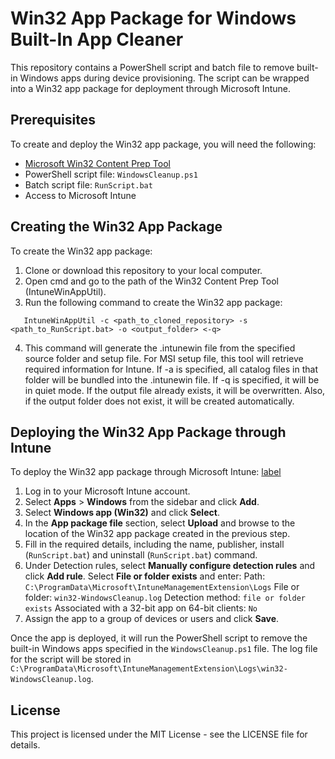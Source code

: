 # Win32 App Package for Windows Built-In App Cleaner

This repository contains a PowerShell script and batch file to remove built-in Windows apps during device provisioning. The script can be wrapped into a Win32 app package for deployment through Microsoft Intune.

## Prerequisites

To create and deploy the Win32 app package, you will need the following:

- [Microsoft Win32 Content Prep Tool](https://github.com/Microsoft/Microsoft-Win32-Content-Prep-Tool/releases)
- PowerShell script file: `WindowsCleanup.ps1`
- Batch script file: `RunScript.bat`
- Access to Microsoft Intune

## Creating the Win32 App Package

To create the Win32 app package:

1. Clone or download this repository to your local computer.
2. Open cmd and go to the path of the Win32 Content Prep Tool (IntuneWinAppUtil).
3. Run the following command to create the Win32 app package:
```
   IntuneWinAppUtil -c <path_to_cloned_repository> -s <path_to_RunScript.bat> -o <output_folder> <-q>
```
4. This command will generate the .intunewin file from the specified source folder and setup file.
   For MSI setup file, this tool will retrieve required information for Intune.
   If -a is specified, all catalog files in that folder will be bundled into the .intunewin file.
   If -q is specified, it will be in quiet mode. If the output file already exists, it will be overwritten.
   Also, if the output folder does not exist, it will be created automatically.

## Deploying the Win32 App Package through Intune

To deploy the Win32 app package through Microsoft Intune:
[label](https://endpoint.microsoft.com/)
1. Log in to your Microsoft Intune account.
2. Select **Apps** > **Windows** from the sidebar and click **Add**.
3. Select **Windows app (Win32)** and click **Select**.
4. In the **App package file** section, select **Upload** and browse to the location of the Win32 app package created in the previous step.
5. Fill in the required details, including the name, publisher, install (``RunScript.bat``) and uninstall (``RunScript.bat``) command.
6. Under Detection rules, select **Manually configure detection rules** and click **Add rule**. Select **File or folder exists** and enter:
 Path: ``C:\ProgramData\Microsoft\IntuneManagementExtension\Logs``
 File or folder: ``win32-WindowsCleanup.log``
 Detection method: ``file or folder exists``
 Associated with a 32-bit app on 64-bit clients: ``No``
7. Assign the app to a group of devices or users and click **Save**.

Once the app is deployed, it will run the PowerShell script to remove the built-in Windows apps specified in the `WindowsCleanup.ps1` file. The log file for the script will be stored in `C:\ProgramData\Microsoft\IntuneManagementExtension\Logs\win32-WindowsCleanup.log`.

## License

This project is licensed under the MIT License - see the LICENSE file for details.
